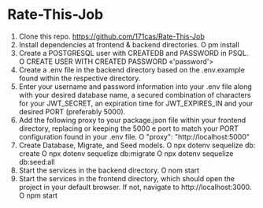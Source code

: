 # Rate-This-Job
1. Clone this repo. https://github.com/171cas/Rate-This-Job
2. Install dependencies at frontend & backend directories.
O
pm install
3. Create a POSTGRESQL user with CREATEDB and PASSWORD in PSQL.
O
CREATE USER <name> WITH CREATED PASSWORD «'password'>
4. Create a .env file in the backend directory based on the .env.example found within the respective directory.
5. Enter your username and password information into your .env file along with your desired database name, a
secured combination of characters for your JWT_SECRET, an expiration time for JWT_EXPIRES_IN and your desired PORT (preferably 5000).
6. Add the following proxy to your package.json file within your frontend directory, replacing or keeping the 5000
e
port to match your PORT configuration found in your .env file.
O
"proxy": "http://localhost:5000"
7. Create Database, Migrate, and Seed models.
O
npx dotenv sequelize db: create
O
npx dotenv sequelize db:migrate
O
npx dotenv sequelize db:seed:all
8. Start the services in the backend directory.
O
nom start
9. Start the services in the frontend directory, which should open the project in your default browser. If not,
navigate to http://localhost:3000.
O
npm start
